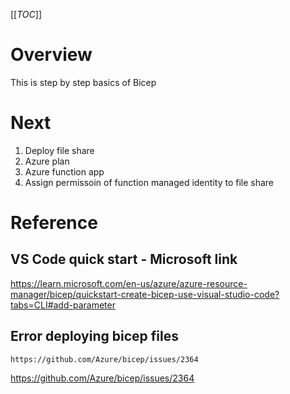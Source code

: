 [[_TOC_]]
# Overview
This is step by step basics of Bicep

# Next
1. Deploy file share
1. Azure plan
1. Azure function app
1. Assign permissoin of function managed identity to file share 

# Reference

## VS Code quick start - Microsoft link
https://learn.microsoft.com/en-us/azure/azure-resource-manager/bicep/quickstart-create-bicep-use-visual-studio-code?tabs=CLI#add-parameter

## Error deploying bicep files
```
https://github.com/Azure/bicep/issues/2364
```
https://github.com/Azure/bicep/issues/2364
